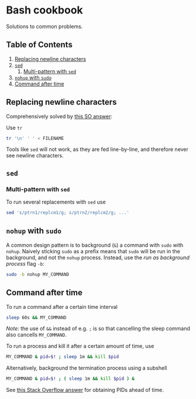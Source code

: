 # Bash cookbook

Solutions to common problems.

<!--BEGIN TOC-->
## Table of Contents
1. [Replacing newline characters](#replacing-newline-characters)
2. [`sed`](#sed)
    1. [Multi-pattern with `sed`](#multi-pattern-with-sed)
3. [`nohup` with `sudo`](#nohup-with-sudo)
4. [Command after time](#command-after-time)

<!--END TOC-->

## Replacing newline characters

Comprehensively solved by [this SO answer](https://stackoverflow.com/a/7697604):

Use `tr`
```bash
tr '\n' ' ' < FILENAME
```

Tools like `sed` will not work, as they are fed line-by-line, and therefore never see newline characters.

## `sed`

### Multi-pattern with `sed`

To run several replacements with `sed` use
```bash
sed 's/ptrn1/replcm1/g; s/ptrn2/replcm2/g; ...'
```

## `nohup` with `sudo`

A common design pattern is to background (`&`) a command with `sudo` with `nohup`. Naively sticking `sudo` as a prefix means that `sudo` will be run in the background, and not the `nohup` process. Instead, use the *run as background process* flag `-b`:

```bash
sudo -b nohup MY_COMMAND 
```

## Command after time
To run a command after a certain time interval
```bash
sleep 60s && MY_COMMAND
```
*Note:* the use of `&&` instead of e.g. `;` is so that cancelling the sleep command also cancells `MY_COMMAND`.

To run a process and kill it after a certain amount of time, use
```bash
MY_COMMAND & pid=$! ; sleep 1m && kill $pid
```
Alternatively, background the termination process using a subshell
```bash
MY_COMMAND & pid=$! ; ( sleep 1m && kill $pid ) &
```

See [this Stack Overflow answer](https://serverfault.com/a/903631) for obtaining PIDs ahead of time.